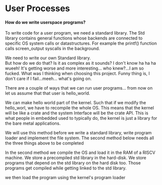 # User Processes

#### How do we write userspace programs?

To write code for a user program, we need a standard library. The Std library contains general functions whose backends are connected to specific OS system calls or datastructures. For example the printf() function calls screen_output syscalls in the background.

We need to write our own Standard library.  
But how do we do that? Is it as complex as it sounds? I don't know ha ha ha wueeh! It's getting worse and more interesting... who knew?...I am so fucked. What was I thinking when choosing this project. Funny thing is, I don't care if I fail...meeh... what's going on.  

There are a couple of ways that we can run user programs... from now on let us assume that that user is hello_world.

We can make hello world part of the kernel. Such that if we modify the hello_worl, we have to recompile the whole OS. This means that the kernel will be like a crate and the system Interface will be the crate API. This is what people in embedded used to typically do, the kernel is just a library for the bare metal applications.

We will use this method before we write a standard library, write program loader and implement the file system. The second method below needs all the three things above to be completed

In the second method we compile the OS and load it in the RAM of a RISCV machine. We store a precompiled std library in the hard-disk. We store programs that depend on the std library on the hard disk too. Those programs get compiled while getting linked to the std library. 

we then load the program using the kernel's program loader